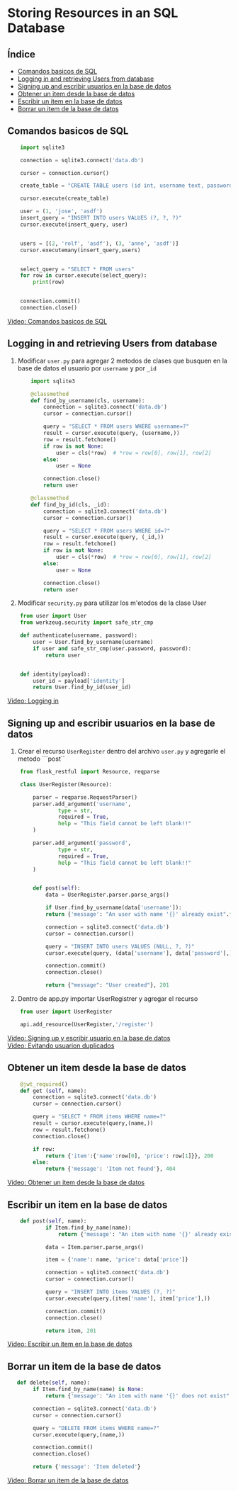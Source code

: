 # Storing Resources in an SQL Database

## Índice

* [Comandos basicos de SQL](#comandos_basicos_de_sql)
* [Logging in and retrieving Users from database](#logging-in-and-retrieving-Users-from-database)
* [Signing up and escribir usuarios en la base de datos](#signing-up-and-escribir-usuarios-en-la-base-de-datos)
* [Obtener un item desde la base de datos](#obtener-un-item-desde-la-base-de-datos)
* [Escribir un item en la base de datos](#escribir-un-item-en-la-base-de-datos)
* [Borrar un item de la base de datos](#borrar-un-item-de-la-base-de-datos)

## Comandos basicos de SQL

```python
    import sqlite3

    connection = sqlite3.connect('data.db')

    cursor = connection.cursor()

    create_table = "CREATE TABLE users (id int, username text, password text)"

    cursor.execute(create_table)

    user = (1, 'jose', 'asdf')
    insert_query = "INSERT INTO users VALUES (?, ?, ?)"
    cursor.execute(insert_query, user)


    users = [(2, 'rolf', 'asdf'), (3, 'anne', 'asdf')]
    cursor.executemany(insert_query,users)


    select_query = "SELECT * FROM users"
    for row in cursor.execute(select_query):
        print(row)


    connection.commit()
    connection.close()
```

[Video: Comandos basicos de SQL](https://www.udemy.com/rest-api-flask-and-python/learn/v4/t/lecture/5965476?start=0)

## Logging in and retrieving Users from database

1. Modificar ```user.py``` para agregar 2 metodos de clases que busquen en la base de datos el usuario por ```username``` y por ```_id```

    ```python
        import sqlite3
    ```

    ```python
        @classmethod
        def find_by_username(cls, username):
            connection = sqlite3.connect('data.db')
            cursor = connection.cursor()

            query = "SELECT * FROM users WHERE username=?"
            result = cursor.execute(query, (username,))
            row = result.fetchone()
            if row is not None:
                user = cls(*row)  # *row = row[0], row[1], row[2]
            else:
                user = None

            connection.close()
            return user
    ```

    ```python
        @classmethod
        def find_by_id(cls, _id):
            connection = sqlite3.connect('data.db')
            cursor = connection.cursor()

            query = "SELECT * FROM users WHERE id=?"
            result = cursor.execute(query, (_id,))
            row = result.fetchone()
            if row is not None:
                user = cls(*row)  # *row = row[0], row[1], row[2]
            else:
                user = None

            connection.close()
            return user
    ```

2. Modificar ```security.py``` para utilizar los m'etodos de la clase User

```python
    from user import User
    from werkzeug.security import safe_str_cmp

    def authenticate(username, password):
        user = User.find_by_username(username)
        if user and safe_str_cmp(user.password, password):
            return user


    def identity(payload):
        user_id = payload['identity']
        return User.find_by_id(user_id)
```

[Video: Logging in](https://www.udemy.com/rest-api-flask-and-python/learn/v4/t/lecture/5965500?start=0)

## Signing up and escribir usuarios en la base de datos

1. Crear el recurso ```UserRegister``` dentro del archivo ```user.py``` y agregarle el metodo ```post``

```python
    from flask_restful import Resource, reqparse
```

```python
    class UserRegister(Resource):

        parser = reqparse.RequestParser()
        parser.add_argument('username',
                type = str,
                required = True,
                help = "This field cannot be left blank!!"
        )

        parser.add_argument('password',
                type = str,
                required = True,
                help = "This field cannot be left blank!!"
        )


        def post(self):
            data = UserRegister.parser.parse_args()

            if User.find_by_username(data['username']):
            return {'message': "An user with name '{}' already exist".format(data['username'])}, 400

            connection = sqlite3.connect('data.db')
            cursor = connection.cursor()

            query = "INSERT INTO users VALUES (NULL, ?, ?)"
            cursor.execute(query, (data['username'], data['password'],))

            connection.commit()
            connection.close()

            return {"message": "User created"}, 201
```

2. Dentro de app.py importar UserRegistrer y agregar el recurso

```python
    from user import UserRegister
```

```python
    api.add_resource(UserRegister,'/register')
```

[Video: Signing up y escribir usuario en la base de datos](https://www.udemy.com/rest-api-flask-and-python/learn/v4/t/lecture/5965498?start=0)  
[Video: Evitando usuarion duplicados](https://www.udemy.com/rest-api-flask-and-python/learn/v4/t/lecture/5989182?start=0)

## Obtener un item desde la base de datos

```python
    @jwt_required()
    def get (self, name):
        connection = sqlite3.connect('data.db')
        cursor = connection.cursor()

        query = "SELECT * FROM items WHERE name=?"
        result = cursor.execute(query,(name,))
        row = result.fetchone()
        connection.close()

        if row:
            return {'item':{'name':row[0], 'price': row[1]}}, 200
        else:
            return {'message': 'Item not found'}, 404
```

[Video: Obtener un item desde la base de datos](https://www.udemy.com/rest-api-flask-and-python/learn/v4/t/lecture/5965486?start=0)

## Escribir un item en la base de datos

```python
    def post(self, name):
            if Item.find_by_name(name):
                return {'message': "An item with name '{}' already exist".format(name)}, 400

            data = Item.parser.parse_args()

            item = {'name': name, 'price': data['price']}

            connection = sqlite3.connect('data.db')
            cursor = connection.cursor()

            query = "INSERT INTO items VALUES (?, ?)"
            cursor.execute(query,(item['name'], item['price'],))

            connection.commit()
            connection.close()

            return item, 201
```

[Video: Escribir un item en la base de datos](https://www.udemy.com/rest-api-flask-and-python/learn/v4/t/lecture/5965494?start=0)

## Borrar un item de la base de datos

```python
   def delete(self, name):
        if Item.find_by_name(name) is None:
            return {'message': "An item with name '{}' does not exist".format(name)}, 400

        connection = sqlite3.connect('data.db')
        cursor = connection.cursor()

        query = "DELETE FROM items WHERE name=?"
        cursor.execute(query,(name,))

        connection.commit()
        connection.close()

        return {'message': 'Item deleted'}
```

[Video: Borrar un item de la base de datos](https://www.udemy.com/rest-api-flask-and-python/learn/v4/t/lecture/5988604?start=0)